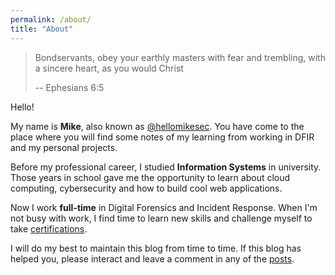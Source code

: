 ```yaml
---
permalink: /about/
title: "About"
---
```


>Bondservants, obey your earthly masters with fear and trembling, with a sincere heart, as you would Christ
>
> -- Ephesians 6:5


Hello!

My name is **Mike**, also known as [@hellomikesec][twitter-url]. You have come to the place where you will find some notes of my learning from working in DFIR and my personal projects.

Before my professional career, I studied **Information Systems** in university. Those years in school gave me the opportunity to learn about cloud computing, cybersecurity and how to build cool web applications.

Now I work **full-time** in Digital Forensics and Incident Response. When I'm not busy with work, I find time to learn new skills and challenge myself to take [certifications][certifications-url].

I will do my best to maintain this blog from time to time. If this blog has helped you, please interact and leave a comment in any of the [posts][posts-url].




[twitter-url]: https://twitter.com/hellomikesec
[certifications-url]: https://miketyj.github.io/certificates
[posts-url]: https://miketyj.github.io/posts






